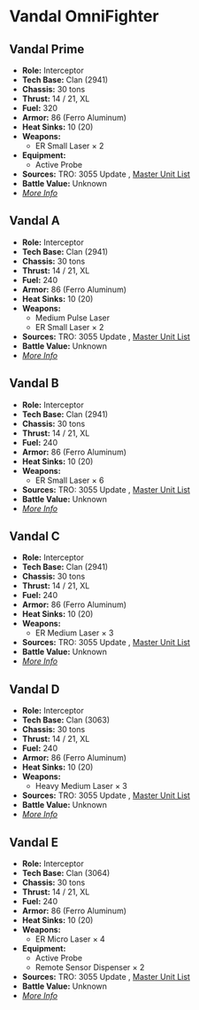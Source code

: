 # Vandal OmniFighter 

## Vandal Prime 

- **Role:** Interceptor 
- **Tech Base:** Clan (2941) 
- **Chassis:** 30 tons 
- **Thrust:** 14 / 21, XL 
- **Fuel:** 320 
- **Armor:** 86 (Ferro Aluminum) 
- **Heat Sinks:** 10 (20) 
- **Weapons:** 
  - ER Small Laser × 2 
- **Equipment:** 
  - Active Probe 
- **Sources:** TRO: 3055 Update , [Master Unit List](http://masterunitlist.info/Unit/Details/3386) 
- **Battle Value:** Unknown 
- [*More Info*](vandal_omnifighter/vandal_prime.md) 

## Vandal A 

- **Role:** Interceptor 
- **Tech Base:** Clan (2941) 
- **Chassis:** 30 tons 
- **Thrust:** 14 / 21, XL 
- **Fuel:** 240 
- **Armor:** 86 (Ferro Aluminum) 
- **Heat Sinks:** 10 (20) 
- **Weapons:** 
  - Medium Pulse Laser 
  - ER Small Laser × 2 
- **Sources:** TRO: 3055 Update , [Master Unit List](http://masterunitlist.info/Unit/Details/3382) 
- **Battle Value:** Unknown 
- [*More Info*](vandal_omnifighter/vandal_a.md) 

## Vandal B 

- **Role:** Interceptor 
- **Tech Base:** Clan (2941) 
- **Chassis:** 30 tons 
- **Thrust:** 14 / 21, XL 
- **Fuel:** 240 
- **Armor:** 86 (Ferro Aluminum) 
- **Heat Sinks:** 10 (20) 
- **Weapons:** 
  - ER Small Laser × 6 
- **Sources:** TRO: 3055 Update , [Master Unit List](http://masterunitlist.info/Unit/Details/3383) 
- **Battle Value:** Unknown 
- [*More Info*](vandal_omnifighter/vandal_b.md) 

## Vandal C 

- **Role:** Interceptor 
- **Tech Base:** Clan (2941) 
- **Chassis:** 30 tons 
- **Thrust:** 14 / 21, XL 
- **Fuel:** 240 
- **Armor:** 86 (Ferro Aluminum) 
- **Heat Sinks:** 10 (20) 
- **Weapons:** 
  - ER Medium Laser × 3 
- **Sources:** TRO: 3055 Update , [Master Unit List](http://masterunitlist.info/Unit/Details/3384) 
- **Battle Value:** Unknown 
- [*More Info*](vandal_omnifighter/vandal_c.md) 

## Vandal D 

- **Role:** Interceptor 
- **Tech Base:** Clan (3063) 
- **Chassis:** 30 tons 
- **Thrust:** 14 / 21, XL 
- **Fuel:** 240 
- **Armor:** 86 (Ferro Aluminum) 
- **Heat Sinks:** 10 (20) 
- **Weapons:** 
  - Heavy Medium Laser × 3 
- **Sources:** TRO: 3055 Update , [Master Unit List](http://masterunitlist.info/Unit/Details/3385) 
- **Battle Value:** Unknown 
- [*More Info*](vandal_omnifighter/vandal_d.md) 

## Vandal E 

- **Role:** Interceptor 
- **Tech Base:** Clan (3064) 
- **Chassis:** 30 tons 
- **Thrust:** 14 / 21, XL 
- **Fuel:** 240 
- **Armor:** 86 (Ferro Aluminum) 
- **Heat Sinks:** 10 (20) 
- **Weapons:** 
  - ER Micro Laser × 4 
- **Equipment:** 
  - Active Probe 
  - Remote Sensor Dispenser × 2 
- **Sources:** TRO: 3055 Update , [Master Unit List](http://masterunitlist.info/Unit/Details/5336) 
- **Battle Value:** Unknown 
- [*More Info*](vandal_omnifighter/vandal_e.md) 


